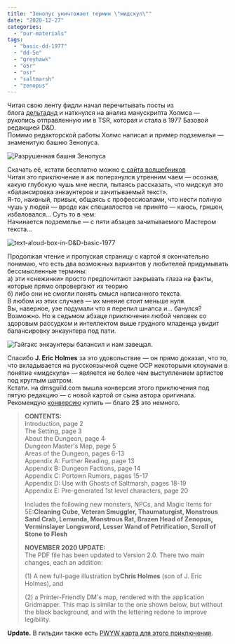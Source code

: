 ```yaml
---
title: "Зенопус уничтожает термин \"мидскул\""
date: "2020-12-27"
categories: 
  - "our-materials"
tags: 
  - "basic-dd-1977"
  - "dd-5e"
  - "greyhawk"
  - "o5r"
  - "osr"
  - "saltmarsh"
  - "zenopus"
---
```


Читая свою ленту фидли начал перечитывать посты из блога [дельтаднд](https://deltasdnd.blogspot.com/) и наткнулся на анализ манускрипта Холмса — рукопись отправленную им в TSR, которая и стала в 1977 Базовой редакцией D&D.  
Помимо редакторской работы Холмс написал и пример подземелья — знаменитую башню Зенопуса.

![Разрушенная башня Зенопуса](https://imaginaria.ru/uploads/images/00/35/00/2020/12/27/c21765.png "Разрушенная башня Зенопуса")

Скачать её, кстати бесплатно можно [с сайта волшебников](http://www.wizards.com/dnd/files/Basic_1977.pdf)  
Читая это приключение я аж поперхнулся утренним чаем — осознав, какую глубокую чушь мне несли, пытаясь рассказать, что мидскул это «балансировка энкаунтеров и зачитываемый текст».  
Я-то, наивный, привык, общаясь с профессиоалами, что нести полную чушь у людей — вроде как специалостов не принято — каюсь, грншен, избаловался… Суть то в чем:  
Начинается подземелье — с пяти абзацев зачитываемого Мастером текста…

![text-aloud-box-in-D&D-basic-1977](https://imaginaria.ru/uploads/images/00/35/00/2020/12/27/ccb5aa.png "text-aloud-box-in-D&D-basic-1977")

Продолжая чтение и пропуская страницу с картой я окончательно понимаю, что есть два возможных вариантов у любителей придумывать бессмысленные термины:  
а) эти «снежинки» просто предпочитают закрывать глаза на факты, которые прямо опровергают их теорию  
б) либо они не смогли понять смысл написанного текста.  
В любом из этих случаев — их мнение стоит меньше нуля.  
Вы, наверное, уэе подумали что я перепил шнапса и… банулся? Возможно. Но в седьмом абзаце приключения любой человек со здоровым рассудком и интеллектом выше грудного младенца увидит балансировку энкаунтера под пати.

![Гайгакс энкаунтеры балансил и нам завещал.](https://imaginaria.ru/uploads/images/00/35/00/2020/12/27/a2bc58.png "Гайгакс энкаунтеры балансил и нам завещал.")

Спасибо **J. Eric Holmes** за это удовольствие — он прямо доказал, что то, что вкладывается на русскоязычной сцене ОСР некоторыми клоунами в понятие «мидскула» — является не более чем выступлением артистов под круглым шатром.  
Кстати. на dmsguild.com вышла конверсия этого приключения под пятую редакцию — с новой картой от сына автора оригинала. Рекомендую [конверсию](https://www.dmsguild.com/product/301308/The-Ruined-Tower-of-Zenopus?affiliate_id=759617) купить — благо 2$ это немного.

> **CONTENTS:**  
> Introduction, page 2  
> The Setting, page 3  
> About the Dungeon, page 4  
> Dungeon Master's Map, page 5  
> Areas of the Dungeon, pages 6-13  
> Appendix A: Further Reading, page 13  
> Appendix B: Dungeon Factions, page 14  
> Appendix C: Portown Rumors, pages 15-17  
> Appendix D: Use with Ghosts of Saltmarsh, pages 18-19  
> Appendix E: Pre-generated 1st level characters, page 20
> 
> Includes the following new monsters, NPCs, and Magic Items for 5E:**Cleaning Cube, Veteran Smuggler, Thaumaturgist, Monstrous Sand Crab, Lemunda, Monstrous Rat, Brazen Head of Zenopus, Verminslayer Longsword, Lesser Wand of Petrification, Scroll of Stone to Flesh**
> 
> **NOVEMBER 2020 UPDATE:**  
> The PDF file has been updated to Version 2.0. There two main changes, each an addition:
> 
> (1) A new full-page illustration by**Chris Holmes** (son of J. Eric Holmes), and
> 
> (2) a Printer-Friendly DM's map, rendered with the application Gridmapper. This map is similar to the one shown below, but without the black background, and with the lettering redone to improve legibility.

**Update.** В гильдии также есть [PWYW карта для этого приключения](https://www.dmsguild.com/product/340083/Tower-of-Zenopus--Map?affiliate_id=759617).
